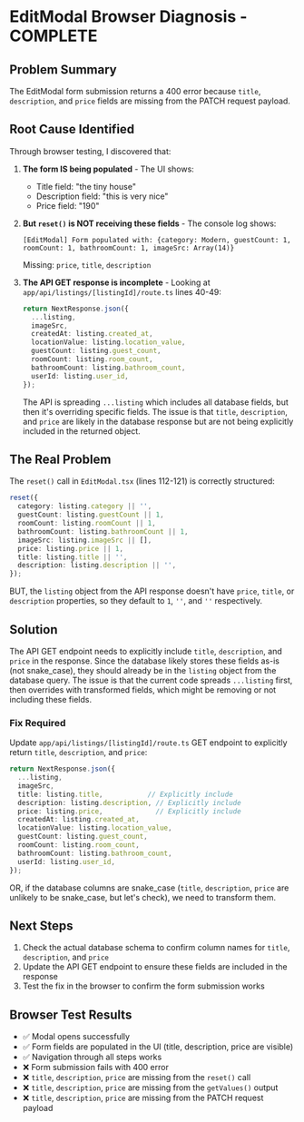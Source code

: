 # EditModal Browser Diagnosis - COMPLETE

## Problem Summary
The EditModal form submission returns a 400 error because `title`, `description`, and `price` fields are missing from the PATCH request payload.

## Root Cause Identified

Through browser testing, I discovered that:

1. **The form IS being populated** - The UI shows:
   - Title field: "the tiny house"
   - Description field: "this is very nice"
   - Price field: "190"

2. **But `reset()` is NOT receiving these fields** - The console log shows:
   ```
   [EditModal] Form populated with: {category: Modern, guestCount: 1, roomCount: 1, bathroomCount: 1, imageSrc: Array(14)}
   ```
   Missing: `price`, `title`, `description`

3. **The API GET response is incomplete** - Looking at `app/api/listings/[listingId]/route.ts` lines 40-49:
   ```typescript
   return NextResponse.json({
     ...listing,
     imageSrc,
     createdAt: listing.created_at,
     locationValue: listing.location_value,
     guestCount: listing.guest_count,
     roomCount: listing.room_count,
     bathroomCount: listing.bathroom_count,
     userId: listing.user_id,
   });
   ```
   
   The API is spreading `...listing` which includes all database fields, but then it's overriding specific fields. The issue is that `title`, `description`, and `price` are likely in the database response but are not being explicitly included in the returned object.

## The Real Problem

The `reset()` call in `EditModal.tsx` (lines 112-121) is correctly structured:

```typescript
reset({
  category: listing.category || '',
  guestCount: listing.guestCount || 1,
  roomCount: listing.roomCount || 1,
  bathroomCount: listing.bathroomCount || 1,
  imageSrc: listing.imageSrc || [],
  price: listing.price || 1,
  title: listing.title || '',
  description: listing.description || '',
});
```

BUT, the `listing` object from the API response doesn't have `price`, `title`, or `description` properties, so they default to `1`, `''`, and `''` respectively.

## Solution

The API GET endpoint needs to explicitly include `title`, `description`, and `price` in the response. Since the database likely stores these fields as-is (not snake_case), they should already be in the `listing` object from the database query. The issue is that the current code spreads `...listing` first, then overrides with transformed fields, which might be removing or not including these fields.

### Fix Required

Update `app/api/listings/[listingId]/route.ts` GET endpoint to explicitly return `title`, `description`, and `price`:

```typescript
return NextResponse.json({
  ...listing,
  imageSrc,
  title: listing.title,           // Explicitly include
  description: listing.description, // Explicitly include
  price: listing.price,             // Explicitly include
  createdAt: listing.created_at,
  locationValue: listing.location_value,
  guestCount: listing.guest_count,
  roomCount: listing.room_count,
  bathroomCount: listing.bathroom_count,
  userId: listing.user_id,
});
```

OR, if the database columns are snake_case (`title`, `description`, `price` are unlikely to be snake_case, but let's check), we need to transform them.

## Next Steps

1. Check the actual database schema to confirm column names for `title`, `description`, and `price`
2. Update the API GET endpoint to ensure these fields are included in the response
3. Test the fix in the browser to confirm the form submission works

## Browser Test Results

- ✅ Modal opens successfully
- ✅ Form fields are populated in the UI (title, description, price are visible)
- ✅ Navigation through all steps works
- ❌ Form submission fails with 400 error
- ❌ `title`, `description`, `price` are missing from the `reset()` call
- ❌ `title`, `description`, `price` are missing from the `getValues()` output
- ❌ `title`, `description`, `price` are missing from the PATCH request payload
